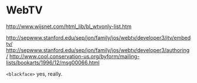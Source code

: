 # WebTV

http://www.wijsnet.com/html_lib/bl_wtvonly-list.htm

http://sepwww.stanford.edu/sep/jon/family/jos/webtv/developer3/itv/embedtv/
http://sepwww.stanford.edu/sep/jon/family/jos/webtv/developer3/authoring/
http://www.cool.conservation-us.org/byform/mailing-lists/bookarts/1996/12/msg00066.html

`<blackface>` yes, really.
